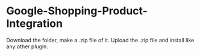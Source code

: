 # Google-Shopping-Product-Integration
Download the folder, make a .zip file of it.
Upload the .zip file and install like any other plugin.

